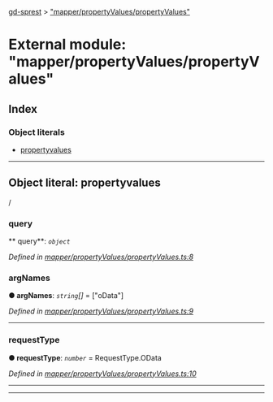 [gd-sprest](../README.md) > ["mapper/propertyValues/propertyValues"](../modules/_mapper_propertyvalues_propertyvalues_.md)



# External module: "mapper/propertyValues/propertyValues"

## Index

### Object literals

* [propertyvalues](_mapper_propertyvalues_propertyvalues_.md#propertyvalues)



---
<a id="propertyvalues"></a>

## Object literal: propertyvalues


/


<a id="propertyvalues.query"></a>

###  query

** query**:  *`object`* 

*Defined in [mapper/propertyValues/propertyValues.ts:8](https://github.com/gunjandatta/sprest/blob/3de79f1/src/mapper/propertyValues/propertyValues.ts#L8)*




<a id="propertyvalues.query.argnames"></a>

###  argNames

**●  argNames**:  *`string`[]*  =  ["oData"]

*Defined in [mapper/propertyValues/propertyValues.ts:9](https://github.com/gunjandatta/sprest/blob/3de79f1/src/mapper/propertyValues/propertyValues.ts#L9)*





___
<a id="propertyvalues.query.requesttype"></a>

###  requestType

**●  requestType**:  *`number`*  =  RequestType.OData

*Defined in [mapper/propertyValues/propertyValues.ts:10](https://github.com/gunjandatta/sprest/blob/3de79f1/src/mapper/propertyValues/propertyValues.ts#L10)*





___

___



